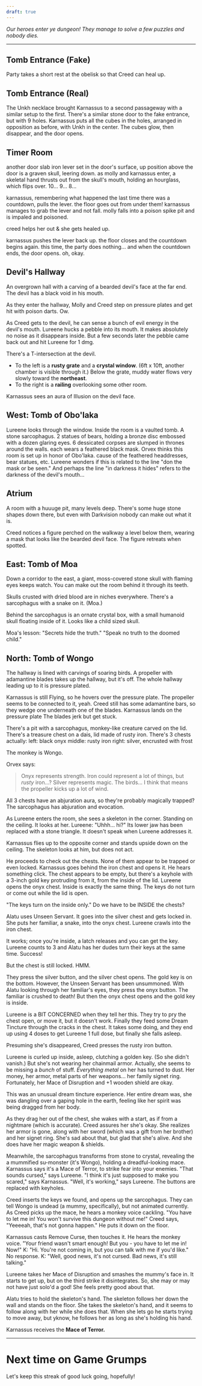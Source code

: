 ```yaml
---
draft: true
---
```

*Our heroes enter ye dungeon! They manage to solve a few puzzles and nobody dies.*

---

## Tomb Entrance (Fake)

Party takes a short rest at the obelisk so that Creed can heal up.


## Tomb Entrance (Real)

The Unkh necklace brought Karnassus to a second passageway with a similar setup to the first.
There's a similar stone door to the fake entrance, but with 9 holes.
Karnassus puts all the cubes in the holes, arranged in opposition as before, with Unkh in the center. The cubes glow, then disappear, and the door opens.


## Timer Room

another door slab
iron lever set in the door's surface, up position
above the door is a graven skull, leering down.
as molly and karnassus enter, a skeletal hand thrusts out from the skull's mouth, holding an hourglass, which flips over. 10... 9... 8...

karnassus, remembering what happened the last time there was a countdown, pulls the lever.
the floor goes out from under them!
karnassus manages to grab the lever and not fall.
molly falls into a poison spike pit and is impaled and poisoned.

creed helps her out & she gets healed up.

karnassus pushes the lever back up.
the floor closes and the countdown begins again.
this time, the party does nothing...
and when the countdown ends, the door opens. oh, okay.


## Devil's Hallway

An overgrown hall with a carving of a bearded devil's face at the far end.
The devil has a black void in his mouth.

As they enter the hallway, Molly and Creed step on pressure plates and get hit with poison darts. Ow.

As Creed gets to the devil, he can sense a bunch of evil energy in the devil's mouth. Lureene hucks a pebble into its mouth. It makes absolutely no noise as it disappears inside. But a few seconds later the pebble came back out and hit Lureene for 1 dmg.

There's a T-intersection at the devil.
- To the left is a **rusty grate** and a **crystal window**. (6ft x 10ft, another chamber is visible through it.)
  Below the grate, muddy water flows very slowly toward the **northeast**.
- To the right is a **railing** overlooking some other room.

Karnassus sees an aura of Illusion on the devil face.


## West: Tomb of Obo'laka

Lureene looks through the window.
Inside the room is a vaulted tomb.
    A stone sarcophagus.
    2 statues of bears, holding a bronze disc embossed with a dozen glaring eyes.
    6 dessicated corpses are slumped in thrones around the walls.
        each wears a feathered black mask.
Orvex thinks this room is set up in honor of Obo'laka.
    cause of the feathered headdresses, bear statues, etc.
Lureene wonders if this is related to the line "don the mask or be seen."
And perhaps the line "in darkness it hides" refers to the darkness of the devil's mouth...


## Atrium

A room with a huuuge pit, many levels deep.
There's some huge stone shapes down there, but even with Darkvision nobody can make out what it is.

Creed notices a figure perched on the walkway a level below them, wearing a mask that looks like the bearded devil face. The figure retreats when spotted.


## East: Tomb of Moa

Down a corridor to the east, a giant, moss-covered stone skull with flaming eyes keeps watch. You can make out the room behind it through its teeth.

Skulls crusted with dried blood are in niches everywhere.
There's a sarcophagus with a snake on it. (Moa.)

Behind the sarcophagus is an ornate crystal box, with a small humanoid skull floating inside of it. Looks like a child sized skull.

Moa's lesson: "Secrets hide the truth."
"Speak no truth to the doomed child."


## North: Tomb of Wongo

The hallway is lined with carvings of soaring birds.
A propeller with adamantine blades takes up the hallway, but it's off.
    The whole hallway leading up to it is pressure plated.

Karnassus is still Flying, so he hovers over the pressure plate.
The propeller seems to be connected to it, yeah.
Creed still has some adamantine bars, so they wedge one underneath one of the blades. Karnassus lands on the pressure plate The blades jerk but get stuck.

There's a pit with a sarcophagus, monkey-like creature carved on the lid.
There's a treasure chest on a dais, lid made of rusty iron.
    There's 3 chests actually:
        left: black onyx
        middle: rusty iron
        right: silver, encrusted with frost

The monkey is Wongo.

Orvex says:
> Onyx represents strength.
> Iron could represent a lot of things, but *rusty* iron...?
> Silver represents magic.
> The birds... I think that means the propeller kicks up a lot of wind.

All 3 chests have an abjuration aura, so they're probably magically trapped?
The sarcophagus has abjuration and evocation.

As Lureene enters the room, she sees a skeleton in the corner. Standing on the ceiling. It looks at her.
Lureene: "Uhhh... hi?"
Its lower jaw has been replaced with a stone triangle.
It doesn't speak when Lureene addresses it.

Karnassus flies up to the opposite corner and stands upside down on the ceiling. The skeleton looks at him, but does not act.

He proceeds to check out the chests.
    None of them appear to be trapped or even locked.
Karnassus goes behind the iron chest and opens it.
    He hears something click.
    The chest appears to be empty, but there's a keyhole with a 3-inch gold key protruding from it, from the inside of the lid.
Lureene opens the onyx chest.
    Inside is exactly the same thing.
    The keys do not turn or come out while the lid is open.

"The keys turn on the inside only."
Do we have to be INSIDE the chests?

Alatu uses Unseen Servant. It goes into the silver chest and gets locked in.
She puts her familiar, a snake, into the onyx chest.
Lureene crawls into the iron chest.

It works; once you're inside, a latch releases and you can get the key.
    Lureene counts to 3 and Alatu has her dudes turn their keys at the same time. Success!

But the chest is still locked. HMM.

They press the silver button, and the silver chest opens.
    The gold key is on the bottom.
    However, the Unseen Servant has been unsummoned.
With Alatu looking through her familiar's eyes, they press the onyx button.
    The familiar is crushed to death!
    But then the onyx chest opens and the gold key is inside.

Lureene is a BIT CONCERNED when they tell her this.
They try to pry the chest open, or move it, but it doesn't work.
Finally they feed some Dream Tincture through the cracks in the chest.
    It takes some doing, and they end up using 4 doses to get Lureene 1 full dose, but finally she falls asleep.

Presuming she's disappeared, Creed presses the rusty iron button.

Lureene is curled up inside, asleep, clutching a golden key.
    (So she didn't vanish.)
But she's not wearing her chainmail armor.
Actually, she seems to be missing a *bunch* of stuff.
    *Everything metal* on her has turned to dust.
    Her money, her armor, metal parts of her weapons... her family signet ring.
    Fortunately, her Mace of Disruption and +1 wooden shield are okay.

This was an unusual dream tincture experience.
Her entire dream was, she was dangling over a gaping hole in the earth, feeling like her spirit was being dragged from her body.

As they drag her out of the chest, she wakes with a start, as if from a nightmare (which is accurate). Creed assures her she's okay.
She realizes her armor is gone, along with her sword (which was a gift from her brother) and her signet ring. She's sad about that, but glad that she's alive. And she does have her magic weapon & shields.

Meanwhile, the sarcophagus transforms from stone to crystal, revealing the a mummified su-monster (it's Wongo), holding a dreadful-looking mace.
    Karnassus says it's a Mace of Terror, to strike fear into your enemies.
    "That sounds cursed," says Lureene.
    "I think it's just supposed to make you scared," says Karnassus.
    "Well, it's working," says Lureene.
The buttons are replaced with keyholes.

Creed inserts the keys we found, and opens up the sarcophagus.
They can tell Wongo is undead (a mummy, specifically), but not animated currently.
As Creed picks up the mace, he hears a monkey voice cackling. "You have to let me in! You won't survive this dungeon without me!"
Creed says, "Yeeeeah, that's not gonna happen."
    He puts it down on the floor.

Karnassus casts Remove Curse, then touches it. He hears the monkey voice.
"Your friend wasn't smart enough! But you - you have to let me in! Now!"
K: "Hi. You're not coming in, but you can talk with me if you'd like."
No response.
K: "Well, good news, it's not cursed. Bad news, it's still talking."

Lureene takes her Mace of Disruption and smashes the mummy's face in. It starts to get up, but on the third strike it disintegrates.
    So, she may or may not have just solo'd a god! She feels pretty good about that.

Alatu tries to hold the skeleton's hand. The skeleton follows her down the wall and stands on the floor.
She takes the skeleton's hand, and it seems to follow along with her while she does that.
When she lets go he starts trying to move away, but yknow, he follows her as long as she's holding his hand.

Karnassus receives the **Mace of Terror.**

---

# Next time on Game Grumps

Let's keep this streak of good luck going, hopefully!
